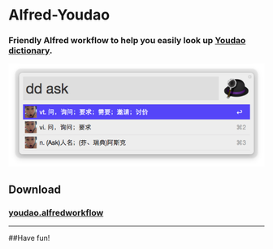 # Alfred-Youdao
### Friendly Alfred workflow to help you easily look up [Youdao dictionary](http://fanyi.youdao.com/openapi?path=data-mode). 


![alt text](https://github.com/Susheng/Alfred-Youdao/blob/master/example.png?raw=true "Usage example")
## Download
### [youdao.alfredworkflow](https://github.com/Susheng/Alfred-Youdao/blob/master/youdao.alfredworkflow?raw=true)

---

##Have fun!